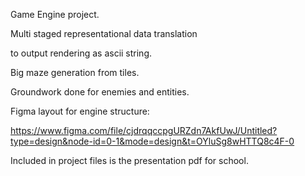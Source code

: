 Game Engine project.

Multi staged representational data translation

to output rendering as ascii string.

Big maze generation from tiles.

Groundwork done for enemies and entities.

Figma layout for engine structure:

https://www.figma.com/file/cjdrqqccpgURZdn7AkfUwJ/Untitled?type=design&node-id=0-1&mode=design&t=OYluSg8wHTTQ8c4F-0

Included in project files is the presentation pdf for school.
